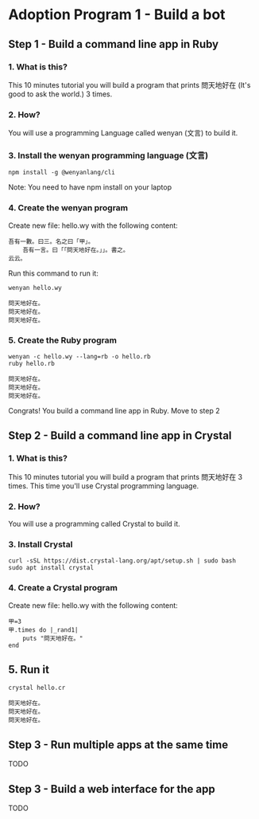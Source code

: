 # Adoption Program 1 - Build a bot

## Step 1 - Build a command line app in Ruby

### 1. What is this?
This 10 minutes tutorial you will build a program that prints 問天地好在 (It's good to ask the world.) 3 times.

### 2. How?
You will use a programming Language called wenyan (文言) to build it.

### 3. Install the wenyan programming language (文言)

```
npm install -g @wenyanlang/cli
```

Note: You need to have npm install on your laptop

### 4. Create the wenyan program
Create new file: hello.wy with the following content:

```
吾有一數。曰三。名之曰「甲」。
	吾有一言。曰「「問天地好在。」」。書之。
云云。
```

Run this command to run it:
```
wenyan hello.wy

問天地好在。
問天地好在。
問天地好在。
```

### 5. Create the Ruby program
```
wenyan -c hello.wy --lang=rb -o hello.rb
ruby hello.rb

問天地好在。
問天地好在。
問天地好在。
```

Congrats! You build a command line app in Ruby. Move to step 2

## Step 2 - Build a command line app in Crystal

### 1. What is this?
This 10 minutes tutorial you will build a program that prints 問天地好在 3 times. This time you'll use Crystal programming language.

### 2. How?
You will use a programming called Crystal to build it.

### 3. Install Crystal
```
curl -sSL https://dist.crystal-lang.org/apt/setup.sh | sudo bash
sudo apt install crystal
```

### 4. Create a Crystal program
Create new file: hello.wy with the following content:
```
甲=3
甲.times do |_rand1|
	puts "問天地好在。"
end
```

## 5. Run it
```
crystal hello.cr

問天地好在。
問天地好在。
問天地好在。
```

## Step 3 - Run multiple apps at the same time
TODO

## Step 3 - Build a web interface for the app
TODO

